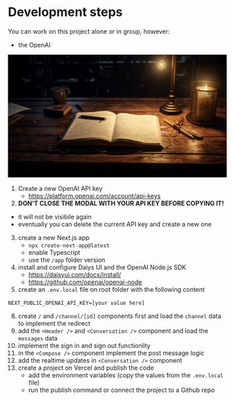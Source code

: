 # Development steps

You can work on this project alone or in group, however:
- the OpenAI

![an old manual on a wooden desk](../_images/manual.png)

1. Create a new OpenAI API key
    - https://platform.openai.com/account/api-keys
2. **DON'T CLOSE THE MODAL WITH YOUR API KEY BEFORE COPYING IT!**
  - it will not be visibile again
  - eventually you can delete the current API key and create a new one
3. create a new Next.js app
    - `npx create-next-app@latest`
    - enable Typescript
    - use the `/app` folder version
4. install and configure Daiys UI and the OpenAI Node.js SDK
    - https://daisyui.com/docs/install/
    - https://github.com/openai/openai-node
5. create an `.env.local` file on root folder with the following content

```
NEXT_PUBLIC_OPENAI_API_KEY=[your value here]
```

8. create `/` and `/channel/[id]` components first and load the `channel` data to implement the redirect
9. add the `<Header />` and `<Conversation />` component and load the `messages` data
10. implement the sign in and sign out functionlity
11. in the `<Compose />` component implement the post message logic
12. add the realtime updates in `<Conversation />` component
14. create a project on Vercel and publish the code
    - add the environment variables (copy the values from the `.env.local` file)
    - run the publish command or connect the project to a Github repo 